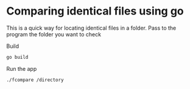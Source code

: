 # Comparing identical files using go

This is a quick way for locating identical files in a folder.
Pass to the program the folder you want to check

Build

```bash
go build
```

Run the app

```bash
./fcompare /directory
```